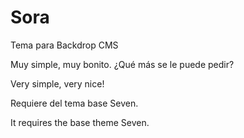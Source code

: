 # Sora

Tema para Backdrop CMS

Muy simple, muy bonito. ¿Qué más se le puede pedir?

Very simple, very nice!

Requiere del tema base Seven.

It requires the base theme Seven.
